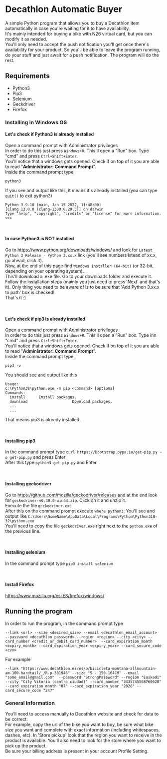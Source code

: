 # Decathlon Automatic Buyer

A simple Python program that allows you to buy a Decathlon item automatically in case you're waiting for it to have availability.
<br> It's mainly intended for buying a bike with N26 virtual card, but you can modify it as needed.
<br> You'll only need to accept the push notification you'll get once there's availability for your product. So you'll be able to leave the program running, do your stuff and just await for a push notification. The program will do the rest.

## Requirements
* Python3
* Pip3
* Selenium
* Geckdriver
* Firefox

### Installing in Windows OS
#### Let's check if Python3 is already installed
Open a command prompt with Administrator privileges
<br> In order to do this just press `Windows+R`. This'll open a "Run" box. Type "cmd" and press `Ctrl+Shift+Enter`.
<br> You'll notice that a windows gets opened. Check if on top of it you are able to read "<b>Administrator: Command Prompt</b>".
<br> Inside the command prompt type
```
python3
```
If you see and output like this, it means it's already installed (you can type `quit()` to exit python3)
```
Python 3.9.10 (main, Jan 15 2022, 11:48:00)
[Clang 13.0.0 (clang-1300.0.29.3)] on darwin
Type "help", "copyright", "credits" or "license" for more information.
>>>
```

<br>

#### In case Python3 is NOT installed
Go to https://www.python.org/downloads/windows/ and look for `Latest Python 3 Release - Python 3.xx.x` link (you'll see numbers istead of xx.x, go ahead, click it).
<br> Now, at the end of this page find `Windows installer (64-bit)` (or 32-bit, depending on your operating system).
<br> This'll download a .exe file. Go to your downloads folder and execute it. 
<br>Follow the installation steps (mainly you just need to press 'Next' and that's it). Only thing you need to be aware of is to be sure that 'Add Python 3.xx.x to path' box is checked!
<br> That's it :)

<br>

#### Let's check if pip3 is already installed
Open a command prompt with Administrator privileges
<br> In order to do this just press `Windows+R`. This'll open a "Run" box. Type inn "cmd" and press `Ctrl+Shift+Enter`.
<br> You'll notice that a windows gets opened. Check if on top of it you are able to read "<b>Administrator: Command Prompt</b>".
<br> Inside the command prompt type
```
pip3 -v
```
You should see and output like this
```
Usage:
C:\Python38\python.exe -m pip <command> [options]
Commands:
  install      Install packages.
  download                    Download packages.
  ...
  ...
```
That means pip3 is already installed.

<br>

#### Installing pip3
In the command prompt type `curl https://bootstrap.pypa.io/get-pip.py -o get-pip.py` and press Enter
<br> After this type `python3 get-pip.py` and Enter

<br>

#### Installing geckodriver
Go to https://github.com/mozilla/geckodriver/releases and at the end look for `geckodriver-v0.30.0-win64.zip`. Click on it and unzip it.
<br> Execute the file `geckodriver.exe`
<br> After this on the command prompt execute `where python3`. You'll see and output like `C:\Users\SomeName\AppData\Local\Programs\Python\Python310-32\python.exe`
<br> You'll need to copy the file `geckodriver.exe` right next to the `python.exe` of the previous line.

<br>

#### Installing selenium
In the command prompt type `pip3 install selenium`

<br>

#### Install Firefox
https://www.mozilla.org/es-ES/firefox/windows/

## Running the program
In order to run the program, in the command prompt type
```
--link <url> --size <desired_size> --email <decathlon_email_account>  --password <decathlon_password> --region <region> --city <city> --card_number <credit_or_debit_card_number>  --card_expiration_month <expiry_month> --card_expiration_year <expiry_year> --card_secure_code <cvv>
```
For example
```
--link "https://www.decathlon.es/es/p/bicicleta-montana-allmountain-am-100-hardtail/_/R-p-331946" --size "S - 150-164CM" --email "some_email@gmail.com"  --password "StrongPa$$word" --region "Euskadi" --city "City Vitoria (centro ciudad)" --card_number "3435745568760620"  --card_expiration_month "07" --card_expiration_year "2026" --card_secure_code "247"
```

### General Information
You'll need to access manually to Decathlon website and check for data to be correct.
<br> For example, copy the url of the bike you want to buy, be sure what bike size you want and complete with exact information (including whitespaces, dashes, etc). In 'Store pickup' look that the region you want to receive in the product is available. You'll also need to look for the store where you want to pick up the product.
<br> Be sure your billing address is present in your account Profile Setting.
